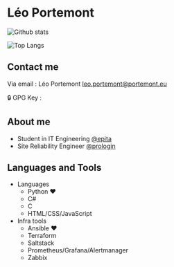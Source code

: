 # Léo Portemont

![Github stats](https://github-readme-stats.vercel.app/api?username=lportemo&theme=tokyonight)

![Top Langs](https://github-readme-stats.vercel.app/api/top-langs/?username=lportemo&theme=tokyonight)

## Contact me

Via email : Léo Portemont <leo.portemont@portemont.eu>

:lock: GPG Key : 

## About me

- Student in IT Engineering [@epita](https://github.com/epita)
- Site Reliability Engineer [@prologin](https://github.com/prologin)

## Languages and Tools

- Languages
  - Python :heart:
  - C#
  - C
  - HTML/CSS/JavaScript
- Infra tools
  - Ansible :heart:
  - Terraform
  - Saltstack
  - Prometheus/Grafana/Alertmanager
  - Zabbix
